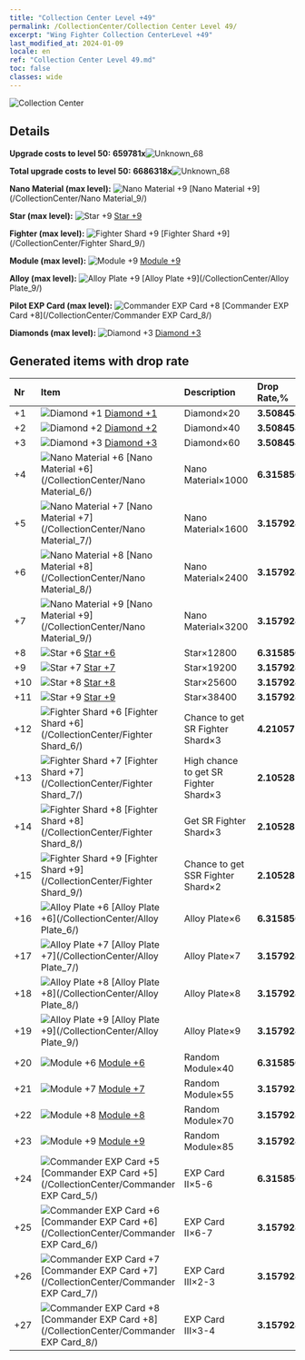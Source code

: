 ```yaml
---
title: "Collection Center Level +49"
permalink: /CollectionCenter/Collection Center Level 49/
excerpt: "Wing Fighter Collection CenterLevel +49"
last_modified_at: 2024-01-09
locale: en
ref: "Collection Center Level 49.md"
toc: false
classes: wide
---
```



  ![Collection Center](/images/bh_img6.png)

## Details

 **Upgrade costs to level 50:** **659781x**![Unknown_68](/images/item/bh_img25_p.png)

 **Total upgrade costs to level 50:** **6686318x**![Unknown_68](/images/item/bh_img25_p.png)

 **Nano Material (max level):** ![Nano Material +9](/images/cc/CC_Nano_Material_6_p.png) [Nano Material +9](/CollectionCenter/Nano Material_9/)

 **Star (max level):** ![Star +9](/images/cc/CC_Star_6_p.png) [Star +9](/CollectionCenter/Star_9/)

 **Fighter (max level):** ![Fighter Shard +9](/images/cc/CC_Fighter_Shard_6_p.png) [Fighter Shard +9](/CollectionCenter/Fighter Shard_9/)

 **Module (max level):** ![Module +9](/images/cc/CC_Module_6_p.png) [Module +9](/CollectionCenter/Module_9/)

 **Alloy (max level):** ![Alloy Plate +9](/images/cc/CC_Alloy_Plate_6_p.png) [Alloy Plate +9](/CollectionCenter/Alloy Plate_9/)

 **Pilot EXP Card (max level):** ![Commander EXP Card +8](/images/cc/CC_Pilot_EXP_Card_5_p.png) [Commander EXP Card +8](/CollectionCenter/Commander EXP Card_8/)

 **Diamonds (max level):** ![Diamond +3](/images/cc/CC_Diamond_3_p.png) [Diamond +3](/CollectionCenter/Diamond_3/)

## Generated items with drop rate

  |  Nr |     Item   |    Description   |  Drop Rate,% |
  |:----|:-----------|:-----------------|:-------------|
  | +1 | ![Diamond +1](/images/cc/CC_Diamond_1_p.png) [Diamond +1](/CollectionCenter/Diamond_1/) | Diamond×20 | **3.508458** |
  | +2 | ![Diamond +2](/images/cc/CC_Diamond_2_p.png) [Diamond +2](/CollectionCenter/Diamond_2/) | Diamond×40 | **3.508458** |
  | +3 | ![Diamond +3](/images/cc/CC_Diamond_3_p.png) [Diamond +3](/CollectionCenter/Diamond_3/) | Diamond×60 | **3.508458** |
  | +4 | ![Nano Material +6](/images/cc/CC_Nano_Material_5_p.png) [Nano Material +6](/CollectionCenter/Nano Material_6/) | Nano Material×1000 | **6.315856** |
  | +5 | ![Nano Material +7](/images/cc/CC_Nano_Material_5_p.png) [Nano Material +7](/CollectionCenter/Nano Material_7/) | Nano Material×1600 | **3.157928** |
  | +6 | ![Nano Material +8](/images/cc/CC_Nano_Material_5_p.png) [Nano Material +8](/CollectionCenter/Nano Material_8/) | Nano Material×2400 | **3.157928** |
  | +7 | ![Nano Material +9](/images/cc/CC_Nano_Material_6_p.png) [Nano Material +9](/CollectionCenter/Nano Material_9/) | Nano Material×3200 | **3.157928** |
  | +8 | ![Star +6](/images/cc/CC_Star_5_p.png) [Star +6](/CollectionCenter/Star_6/) | Star×12800 | **6.315856** |
  | +9 | ![Star +7](/images/cc/CC_Star_5_p.png) [Star +7](/CollectionCenter/Star_7/) | Star×19200 | **3.157928** |
  | +10 | ![Star +8](/images/cc/CC_Star_5_p.png) [Star +8](/CollectionCenter/Star_8/) | Star×25600 | **3.157928** |
  | +11 | ![Star +9](/images/cc/CC_Star_6_p.png) [Star +9](/CollectionCenter/Star_9/) | Star×38400 | **3.157928** |
  | +12 | ![Fighter Shard +6](/images/cc/CC_Fighter_Shard_5_p.png) [Fighter Shard +6](/CollectionCenter/Fighter Shard_6/) | Chance to get SR Fighter Shard×3 | **4.210571** |
  | +13 | ![Fighter Shard +7](/images/cc/CC_Fighter_Shard_5_p.png) [Fighter Shard +7](/CollectionCenter/Fighter Shard_7/) | High chance to get SR Fighter Shard×3 | **2.1052854** |
  | +14 | ![Fighter Shard +8](/images/cc/CC_Fighter_Shard_5_p.png) [Fighter Shard +8](/CollectionCenter/Fighter Shard_8/) | Get SR Fighter Shard×3 | **2.1052854** |
  | +15 | ![Fighter Shard +9](/images/cc/CC_Fighter_Shard_6_p.png) [Fighter Shard +9](/CollectionCenter/Fighter Shard_9/) | Chance to get SSR Fighter Shard×2 | **2.1052854** |
  | +16 | ![Alloy Plate +6](/images/cc/CC_Alloy_Plate_5_p.png) [Alloy Plate +6](/CollectionCenter/Alloy Plate_6/) | Alloy Plate×6 | **6.315856** |
  | +17 | ![Alloy Plate +7](/images/cc/CC_Alloy_Plate_5_p.png) [Alloy Plate +7](/CollectionCenter/Alloy Plate_7/) | Alloy Plate×7 | **3.157928** |
  | +18 | ![Alloy Plate +8](/images/cc/CC_Alloy_Plate_5_p.png) [Alloy Plate +8](/CollectionCenter/Alloy Plate_8/) | Alloy Plate×8 | **3.157928** |
  | +19 | ![Alloy Plate +9](/images/cc/CC_Alloy_Plate_6_p.png) [Alloy Plate +9](/CollectionCenter/Alloy Plate_9/) | Alloy Plate×9 | **3.157928** |
  | +20 | ![Module +6](/images/cc/CC_Module_5_p.png) [Module +6](/CollectionCenter/Module_6/) | Random Module×40 | **6.315856** |
  | +21 | ![Module +7](/images/cc/CC_Module_5_p.png) [Module +7](/CollectionCenter/Module_7/) | Random Module×55 | **3.157928** |
  | +22 | ![Module +8](/images/cc/CC_Module_5_p.png) [Module +8](/CollectionCenter/Module_8/) | Random Module×70 | **3.157928** |
  | +23 | ![Module +9](/images/cc/CC_Module_6_p.png) [Module +9](/CollectionCenter/Module_9/) | Random Module×85 | **3.157928** |
  | +24 | ![Commander EXP Card +5](/images/cc/CC_Pilot_EXP_Card_5_p.png) [Commander EXP Card +5](/CollectionCenter/Commander EXP Card_5/) | EXP Card II×5-6 | **6.315856** |
  | +25 | ![Commander EXP Card +6](/images/cc/CC_Pilot_EXP_Card_5_p.png) [Commander EXP Card +6](/CollectionCenter/Commander EXP Card_6/) | EXP Card II×6-7 | **3.157928** |
  | +26 | ![Commander EXP Card +7](/images/cc/CC_Pilot_EXP_Card_5_p.png) [Commander EXP Card +7](/CollectionCenter/Commander EXP Card_7/) | EXP Card III×2-3 | **3.157928** |
  | +27 | ![Commander EXP Card +8](/images/cc/CC_Pilot_EXP_Card_5_p.png) [Commander EXP Card +8](/CollectionCenter/Commander EXP Card_8/) | EXP Card III×3-4 | **3.157928** |

